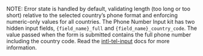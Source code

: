 NOTE: Error state is handled by default, validating length (too long or too short) relative to the selected country’s phone format and enforcing numeric-only values for all countries.
The Phone Number Input kit has two hidden input fields, `{field_name}_full` and `{field_name}_country_code`. The value passed when the form is submitted contains the full phone number including the country code. Read the [intl-tel-input](https://intl-tel-input.com/examples/hidden-input.html) docs for more information.

